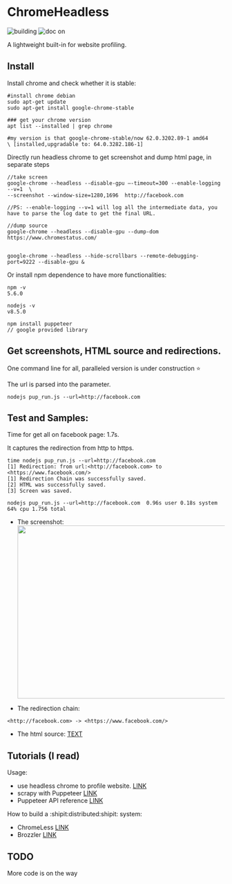 # ChromeHeadless

<p align="left">
<img src-"https://ci.pytorch.org/jenkins/job/pytorch-builds/job/pytorch-win-ws2016-cuda9-cudnn7-py3-trigger/badge/icon" alt="building">
<img src="https://img.shields.io/readthedocs/pip.svg" alt="doc on">
</p>
A lightweight built-in for website profiling.

## Install

Install chrome and check whether it is stable:

```
#install chrome debian
sudo apt-get update
sudo apt-get install google-chrome-stable

### get your chrome version
apt list --installed | grep chrome

#my version is that google-chrome-stable/now 62.0.3202.89-1 amd64
\ [installed,upgradable to: 64.0.3282.186-1]

```

Directly run headless chrome to get screenshot and dump html page, in separate steps

```
//take screen
google-chrome --headless --disable-gpu —-timeout=300 --enable-logging --v=1  \
--screenshot --window-size=1280,1696  http://facebook.com

//PS: --enable-logging --v=1 will log all the intermediate data, you have to parse the log date to get the final URL.

//dump source
google-chrome --headless --disable-gpu --dump-dom https://www.chromestatus.com/


google-chrome --headless --hide-scrollbars --remote-debugging-port=9222 --disable-gpu &

```

Or install npm dependence to have more functionalities:
```
npm -v
5.6.0

nodejs -v
v8.5.0

npm install puppeteer
// google provided library
```

## Get screenshots, HTML source and redirections.

One command line for all, paralleled version is under construction :star:

The url is parsed into the parameter.

```
nodejs pup_run.js --url=http://facebook.com
```


## Test and Samples:

Time for get all on facebook page: 1.7s.

It captures the redirection from http to https.

```
time nodejs pup_run.js --url=http://facebook.com
[1] Redirection: from url:<http://facebook.com> to <https://www.facebook.com/>
[1] Redirection Chain was successfully saved.
[2] HTML was successfully saved.
[3] Screen was saved.

nodejs pup_run.js --url=http://facebook.com  0.96s user 0.18s system 64% cpu 1.756 total
```

- The screenshot: <img src="https://github.com/ririhedou/ChromeHeadless/blob/master/fb/facebook.com.screen.png" width="800" height="400" />


- The redirection chain:

```
<http://facebook.com> -> <https://www.facebook.com/>
```

- The html source: [TEXT](https://github.com/ririhedou/ChromeHeadless/blob/master/fb/facebook.com.source.txt)


## Tutorials (I read)

Usage:

- use headless chrome to profile website. [LINK](https://medium.com/@e_mad_ehsan/getting-started-with-puppeteer-and-chrome-headless-for-web-scrapping-6bf5979dee3e)
- scrapy with Puppeteer [LINK](https://codeburst.io/a-guide-to-automating-scraping-the-web-with-javascript-chrome-puppeteer-node-js-b18efb9e9921)
- Puppeteer API reference [LINK](https://github.com/GoogleChrome/puppeteer/blob/v0.10.2/docs/api.md#pageclose)

How to build a :shipit:distributed:shipit: system:

- ChromeLess [LINK](https://github.com/graphcool/chromeless)
- Brozzler [LINK](https://github.com/internetarchive/brozzler)


## TODO

More code is on the way
